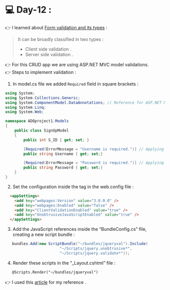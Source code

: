 # :computer: Day-12 :
:point_right: I learned about [Form validation and its types](https://www.c-sharpcorner.com/UploadFile/0c1bb2/Asp-Net-form-validation-using-javascript/) : <br>
>  It can be broadly classified in two types :  <br>
> * Client side validation .  <br>
> * Server side validation .  <br>

:point_right: For this CRUD app we are using ASP.NET MVC model validations.  <br>
:point_right: Steps to implement validation :
1. In model.cs file we added `Required` field in square brackets : 
``` C#
using System;
using System.Collections.Generic;
using System.ComponentModel.DataAnnotations; // Reference for ASP.NET MVC model validation
using System.Linq;
using System.Web;

namespace ADOproject1.Models
{
    public class SignUpModel
    {
        public int S_ID { get; set; }

        [Required(ErrorMessage = "Username is required.")] // Applying Required validation field
        public string Username { get; set;}

        [Required(ErrorMessage = "Password is required.")] // Applying Required validation field
        public string Password { get; set;}
    }
}

```
2. Set the configuration inside the <appSettings> tag in the web.config file :  <br>
``` HTML
  <appSettings>
    <add key="webpages:Version" value="3.0.0.0" />
    <add key="webpages:Enabled" value="false" />
    <add key="ClientValidationEnabled" value="true" />
    <add key="UnobtrusiveJavaScriptEnabled" value="true" />
  </appSettings>
```
3. Add the JavaScript references inside the “BundleConfig.cs” file, creating a new script bundle :
``` C#
   bundles.Add(new ScriptBundle("~/bundles/jqueryval").Include(
                        "~/Scripts/jquery.unobtrusive*",
                        "~/Scripts/jquery.validate*"));
```  
4. Render these scripts in the “_Layout.cshtml” file :
``` HTML
   @Scripts.Render("~/bundles/jqueryval")  
``` 
:point_right: I used this [article](https://www.c-sharpcorner.com/UploadFile/13048b/model-validation-in-Asp-Net-mvc909/) for my reference .
  
  
